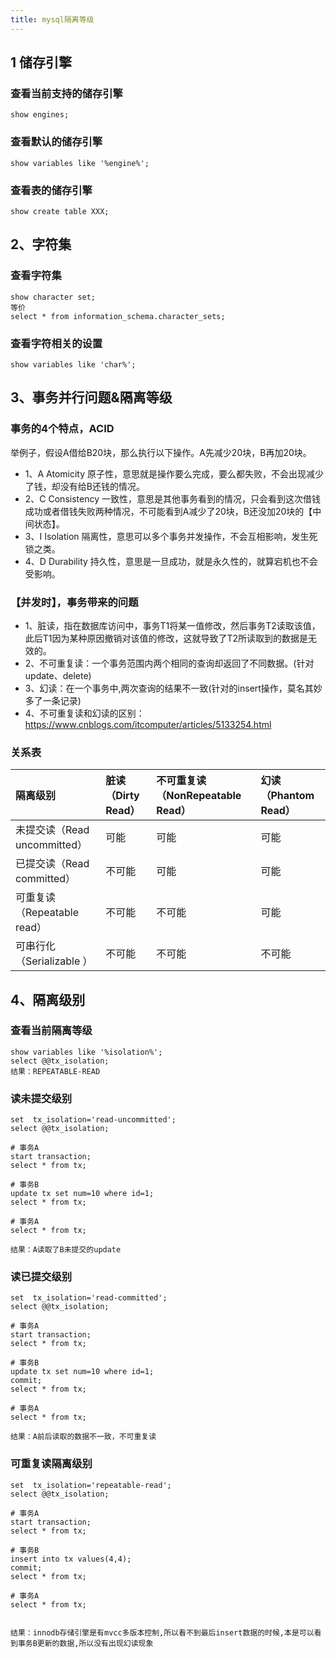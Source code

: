 ```yaml
---
title: mysql隔离等级
---
```


## 1 储存引擎

### 查看当前支持的储存引擎

``` 
show engines;
```

### 查看默认的储存引擎

``` 
show variables like '%engine%';
```

### 查看表的储存引擎

``` 
show create table XXX;
```


## 2、字符集

### 查看字符集
```
show character set;
等价
select * from information_schema.character_sets;
```

### 查看字符相关的设置

```
show variables like 'char%';
```


## 3、事务并行问题&隔离等级

### 事务的4个特点，ACID
举例子，假设A借给B20块，那么执行以下操作。A先减少20块，B再加20块。

[^_^]: # 原一隔持

- 1、A Atomicity 原子性，意思就是操作要么完成，要么都失败，不会出现减少了钱，却没有给B还钱的情况。
- 2、C Consistency 一致性，意思是其他事务看到的情况，只会看到这次借钱成功或者借钱失败两种情况，不可能看到A减少了20块，B还没加20块的【中间状态】。
- 3、I Isolation 隔离性，意思可以多个事务并发操作，不会互相影响，发生死锁之类。
- 4、D Durability 持久性，意思是一旦成功，就是永久性的，就算宕机也不会受影响。


### 【并发时】，事务带来的问题
- 1、脏读，指在数据库访问中，事务T1将某一值修改，然后事务T2读取该值，此后T1因为某种原因撤销对该值的修改，这就导致了T2所读取到的数据是无效的。
- 2、不可重复读：一个事务范围内两个相同的查询却返回了不同数据。(针对update、delete)
- 3、幻读：在一个事务中,两次查询的结果不一致(针对的insert操作，莫名其妙多了一条记录) 
- 4、不可重复读和幻读的区别：https://www.cnblogs.com/itcomputer/articles/5133254.html

### 关系表
| 隔离级别    |      脏读（Dirty Read）   | 不可重复读（NonRepeatable Read）     | 幻读（Phantom Read） |
| :----------- | 		:---------- | :---------- | :----------|
|未提交读（Read uncommitted） | 可能  |  可能 | 可能|
|已提交读（Read committed）   | 不可能  |  可能 | 可能|
|可重复读（Repeatable read） | 不可能  |  不可能 | 可能|
|可串行化（Serializable ）  | 不可能  |  不可能 | 不可能|



## 4、隔离级别

### 查看当前隔离等级
```
show variables like '%isolation%';
select @@tx_isolation;
结果：REPEATABLE-READ
```

### 读未提交级别
```
set  tx_isolation='read-uncommitted';
select @@tx_isolation;

# 事务A
start transaction;
select * from tx;

# 事务B
update tx set num=10 where id=1;
select * from tx;

# 事务A
select * from tx;

结果：A读取了B未提交的update
``` 

### 读已提交级别
```
set  tx_isolation='read-committed';
select @@tx_isolation;

# 事务A
start transaction;
select * from tx;

# 事务B
update tx set num=10 where id=1;
commit;
select * from tx;

# 事务A
select * from tx;

结果：A前后读取的数据不一致，不可重复读
``` 

### 可重复读隔离级别
```
set  tx_isolation='repeatable-read';
select @@tx_isolation;

# 事务A
start transaction;
select * from tx;

# 事务B
insert into tx values(4,4);
commit;
select * from tx;

# 事务A
select * from tx;


结果：innodb存储引擎是有mvcc多版本控制,所以看不到最后insert数据的时候,本是可以看到事务B更新的数据,所以没有出现幻读现象
``` 


